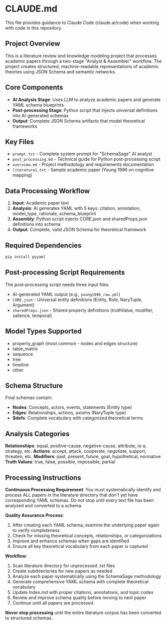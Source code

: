 # CLAUDE.md

This file provides guidance to Claude Code (claude.ai/code) when working with code in this repository.

## Project Overview

This is a literature review and knowledge modeling project that processes academic papers through a two-stage "Analyst & Assembler" workflow. The project creates structured, machine-readable representations of academic theories using JSON Schema and semantic networks.

## Core Components

- **AI Analysis Stage**: Uses LLM to analyze academic papers and generate YAML schema blueprints
- **Post-processing Stage**: Python script that injects universal definitions into AI-generated schemas
- **Output**: Complete JSON Schema artifacts that model theoretical frameworks

## Key Files

- `prompt.txt` - Complete system prompt for "SchemaSage" AI analyst
- `post_processing.md` - Technical guide for Python post-processing script
- `overview.md` - Project methodology and requirements documentation
- `literature1.txt` - Sample academic paper (Young 1996 on cognitive mapping)

## Data Processing Workflow

1. **Input**: Academic paper text
2. **Analysis**: AI generates YAML with 5 keys: citation, annotation, model_type, rationale, schema_blueprint
3. **Assembly**: Python script injects CORE.json and sharedProps.json definitions into schema
4. **Output**: Complete, valid JSON Schema for theoretical framework

## Required Dependencies

```bash
pip install pyyaml
```

## Post-processing Script Requirements

The post-processing script needs three input files:
- AI-generated YAML output (e.g., `young1996_raw.yml`)
- `CORE.json` - Universal entity definitions (Entity, Role, NaryTuple, Argument)
- `sharedProps.json` - Shared property definitions (truthValue, modifier, salience, temporal)

## Model Types Supported

- property_graph (most common - nodes and edges structure)
- table_matrix
- sequence
- tree
- timeline
- other

## Schema Structure

Final schemas contain:
- **Nodes**: Concepts, actors, events, statements (Entity type)
- **Edges**: Relationships, actions, axioms (NaryTuple type)
- **$defs**: Complete vocabulary with categorized theoretical terms

## Analysis Categories

**Relationships**: equal, positive-cause, negative-cause, attribute, is-a, strategy, etc.
**Actions**: accept, attack, cooperate, negotiate, support, threaten, etc.
**Modifiers**: past, present, future, goal, hypothetical, normative
**Truth Values**: true, false, possible, impossible, partial

## Processing Instructions

**Continuous Processing Requirement**: You must systematically identify and process ALL papers in the literature directory that don't yet have corresponding YAML schemas. Do not stop until every text file has been analyzed and converted to a schema.

**Quality Assurance Process**: 
1. After creating each YAML schema, examine the underlying paper again to verify completeness
2. Check for missing theoretical concepts, relationships, or categorizations 
3. Improve and enhance schemas when gaps are identified
4. Ensure all key theoretical vocabulary from each paper is captured

**Workflow**:
1. Scan literature directory for unprocessed .txt files
2. Create subdirectories for new papers as needed
3. Analyze each paper systematically using the SchemaSage methodology
4. Generate comprehensive YAML schema with complete theoretical vocabulary
5. Update Index.md with proper citations, annotations, and topic codes
6. Review and improve schema quality before moving to next paper
7. Continue until all papers are processed

**Never stop processing** until the entire literature corpus has been converted to structured schemas.